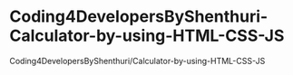 # Coding4DevelopersByShenthuri-Calculator-by-using-HTML-CSS-JS
Coding4DevelopersByShenthuri/Calculator-by-using-HTML-CSS-JS
